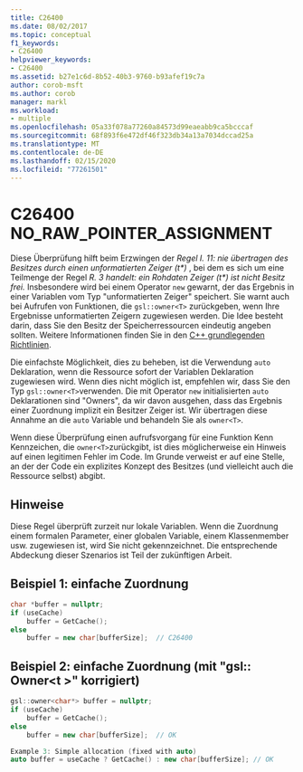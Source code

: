 ```yaml
---
title: C26400
ms.date: 08/02/2017
ms.topic: conceptual
f1_keywords:
- C26400
helpviewer_keywords:
- C26400
ms.assetid: b27e1c6d-8b52-40b3-9760-b93afef19c7a
author: corob-msft
ms.author: corob
manager: markl
ms.workload:
- multiple
ms.openlocfilehash: 05a33f078a77260a84573d99eaeabb9ca5bcccaf
ms.sourcegitcommit: 68f893f6e472df46f323db34a13a7034dccad25a
ms.translationtype: MT
ms.contentlocale: de-DE
ms.lasthandoff: 02/15/2020
ms.locfileid: "77261501"
---
```

# <a name="c26400-no_raw_pointer_assignment"></a>C26400 NO_RAW_POINTER_ASSIGNMENT

Diese Überprüfung hilft beim Erzwingen der *Regel I. 11: nie übertragen des Besitzes durch einen unformatierten Zeiger (t\*)* , bei dem es sich um eine Teilmenge der Regel *R. 3 handelt: ein Rohdaten Zeiger (t\*) ist nicht Besitz frei.* Insbesondere wird bei einem Operator `new` gewarnt, der das Ergebnis in einer Variablen vom Typ "unformatierten Zeiger" speichert. Sie warnt auch bei Aufrufen von Funktionen, die `gsl::owner<T>` zurückgeben, wenn Ihre Ergebnisse unformatierten Zeigern zugewiesen werden. Die Idee besteht darin, dass Sie den Besitz der Speicherressourcen eindeutig angeben sollten. Weitere Informationen finden Sie in den [ C++ grundlegenden Richtlinien](https://github.com/isocpp/CppCoreGuidelines/blob/master/CppCoreGuidelines.md#r-resource-management).

Die einfachste Möglichkeit, dies zu beheben, ist die Verwendung `auto` Deklaration, wenn die Ressource sofort der Variablen Deklaration zugewiesen wird. Wenn dies nicht möglich ist, empfehlen wir, dass Sie den Typ `gsl::owner<T>`verwenden. Die mit Operator `new` initialisierten `auto` Deklarationen sind "Owners", da wir davon ausgehen, dass das Ergebnis einer Zuordnung implizit ein Besitzer Zeiger ist. Wir übertragen diese Annahme an die `auto` Variable und behandeln Sie als `owner<T>`.

Wenn diese Überprüfung einen aufrufsvorgang für eine Funktion Kenn Kennzeichen, die `owner<T>`zurückgibt, ist dies möglicherweise ein Hinweis auf einen legitimen Fehler im Code. Im Grunde verweist er auf eine Stelle, an der der Code ein explizites Konzept des Besitzes (und vielleicht auch die Ressource selbst) abgibt.

## <a name="remarks"></a>Hinweise

Diese Regel überprüft zurzeit nur lokale Variablen. Wenn die Zuordnung einem formalen Parameter, einer globalen Variable, einem Klassenmember usw. zugewiesen ist, wird Sie nicht gekennzeichnet. Die entsprechende Abdeckung dieser Szenarios ist Teil der zukünftigen Arbeit.

## <a name="example-1-simple-allocation"></a>Beispiel 1: einfache Zuordnung

```cpp
char *buffer = nullptr;
if (useCache)
    buffer = GetCache();
else
    buffer = new char[bufferSize];  // C26400
```

## <a name="example-2-simple-allocation-fixed-with-gslownert"></a>Beispiel 2: einfache Zuordnung (mit "gsl:: Owner\<t >" korrigiert)

```cpp
gsl::owner<char*> buffer = nullptr;
if (useCache)
    buffer = GetCache();
else
    buffer = new char[bufferSize];  // OK

Example 3: Simple allocation (fixed with auto)
auto buffer = useCache ? GetCache() : new char[bufferSize]; // OK
```
